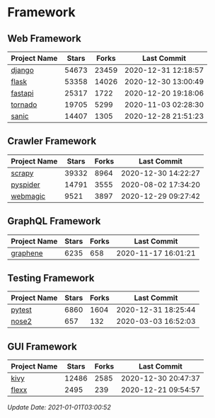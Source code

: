 # Framework

## Web Framework
| Project Name | Stars | Forks | Last Commit |
| ------------ | ----- | ----- | ----------- |
| [django](https://github.com/django/django) | 54673 | 23459 | 2020-12-31 12:18:57 |
| [flask](https://github.com/pallets/flask) | 53358 | 14026 | 2020-12-30 13:00:49 |
| [fastapi](https://github.com/tiangolo/fastapi) | 25317 | 1722 | 2020-12-20 19:18:06 |
| [tornado](https://github.com/tornadoweb/tornado) | 19705 | 5299 | 2020-11-03 02:28:30 |
| [sanic](https://github.com/huge-success/sanic) | 14407 | 1305 | 2020-12-28 21:51:23 |

## Crawler Framework
| Project Name | Stars | Forks | Last Commit |
| ------------ | ----- | ----- | ----------- |
| [scrapy](https://github.com/scrapy/scrapy) | 39332 | 8964 | 2020-12-30 14:22:27 |
| [pyspider](https://github.com/binux/pyspider) | 14791 | 3555 | 2020-08-02 17:34:20 |
| [webmagic](https://github.com/code4craft/webmagic) | 9521 | 3897 | 2020-12-29 09:27:42 |

## GraphQL Framework
| Project Name | Stars | Forks | Last Commit |
| ------------ | ----- | ----- | ----------- |
| [graphene](https://github.com/graphql-python/graphene) | 6235 | 658 | 2020-11-17 16:01:21 |

## Testing Framework
| Project Name | Stars | Forks | Last Commit |
| ------------ | ----- | ----- | ----------- |
| [pytest](https://github.com/pytest-dev/pytest) | 6860 | 1604 | 2020-12-31 18:25:44 |
| [nose2](https://github.com/nose-devs/nose2) | 657 | 132 | 2020-03-03 16:52:03 |

## GUI Framework
| Project Name | Stars | Forks | Last Commit |
| ------------ | ----- | ----- | ----------- |
| [kivy](https://github.com/kivy/kivy) | 12486 | 2585 | 2020-12-30 20:47:37 |
| [flexx](https://github.com/flexxui/flexx) | 2495 | 239 | 2020-12-21 09:54:57 |

*Update Date: 2021-01-01T03:00:52*